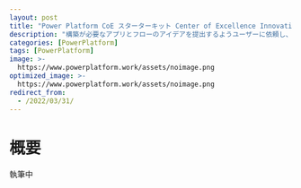 ```yaml
---
layout: post
title: "Power Platform CoE スターターキット Center of Excellence Innovation Backlog について"
description: "構築が必要なアプリとフローのアイデアを提出するようユーザーに依頼し、現在のプロセスの問題点を洗い出すためのソリューションです"
categories: [PowerPlatform]
tags: [PowerPlatform]
image: >-
  https://www.powerplatform.work/assets/noimage.png
optimized_image: >-
  https://www.powerplatform.work/assets/noimage.png
redirect_from:
  - /2022/03/31/
---
```


#  概要

執筆中

